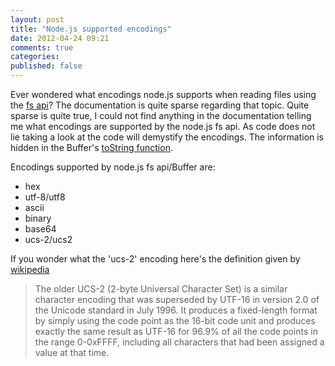 ```yaml
---
layout: post
title: "Node.js supported encodings"
date: 2012-04-24 09:21
comments: true
categories: 
published: false
---
```

Ever wondered what encodings node.js supports when reading files using the [fs api](http://nodejs.org/api/fs.html)?
The documentation is quite sparse regarding that topic. Quite sparse is quite true, I could not find anything in the documentation telling me what encodings are supported by the node.js fs api.
As code does not lie taking a look at the code will demystify the encodings. The information is hidden in the Buffer's [toString function](https://github.com/joyent/node/blob/master/lib/buffer.js#L157).

Encodings supported by node.js fs api/Buffer are:

* hex
* utf-8/utf8
* ascii
* binary
* base64
* ucs-2/ucs2

If you wonder what the 'ucs-2' encoding here's the definition given by [wikipedia](http://en.wikipedia.org/wiki/UTF-16)

> The older UCS-2 (2-byte Universal Character Set) is a similar character encoding that was superseded by UTF-16 in version 2.0 of the Unicode standard in July 1996. It produces a fixed-length format by simply using the code point as the 16-bit code unit and produces exactly the same result as UTF-16 for 96.9% of all the code points in the range 0-0xFFFF, including all characters that had been assigned a value at that time.
